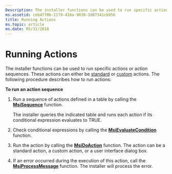 ```yaml
---
Description: The installer functions can be used to run specific actions or action sequences.
ms.assetid: ceb4f70b-1179-416a-9030-3d87341cb956
title: Running Actions
ms.topic: article
ms.date: 05/31/2018
---
```


# Running Actions

The installer functions can be used to run specific actions or action sequences. These actions can either be [standard](standard-actions.md) or [custom](custom-actions.md) actions. The following procedure describes how to run actions:

**To run an action sequence**

1.  Run a sequence of actions defined in a table by calling the [**MsiSequence**](/windows/desktop/api/Msiquery/nf-msiquery-msisequencea) function.

    The installer queries the indicated table and runs each action if its conditional expression evaluates to TRUE.

2.  Check conditional expressions by calling the [**MsiEvaluateCondition**](/windows/desktop/api/Msiquery/nf-msiquery-msievaluateconditiona) function.
3.  Run the action by calling the [**MsiDoAction**](/windows/desktop/api/Msiquery/nf-msiquery-msidoactiona) function. The action can be a standard action, a custom action, or a user interface dialog box.
4.  If an error occurred during the execution of this action, call the [**MsiProcessMessage**](/windows/desktop/api/Msiquery/nf-msiquery-msiprocessmessage) function. The installer will process the error.

 

 



